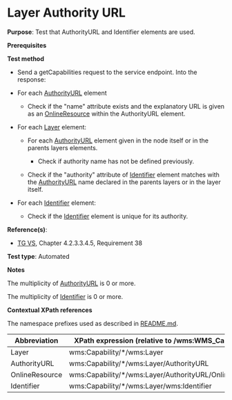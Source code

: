 # Layer Authority URL

**Purpose**: Test that AuthorityURL and Identifier elements are used.

**Prerequisites**

**Test method**

* Send a getCapabilities request to the service endpoint. Into the response:

* For each [AuthorityURL](#AuthorityURL) element

    * Check if the "name" attribute exists and the explanatory URL is given as an [OnlineResource](#OnlineResource) within the AuthorityURL element.

* For each [Layer](#layer) element:

    * For each [AuthorityURL](#AuthorityURL) element given in the node itself or in the parents layers elements.

        * Check if authority name has not be defined previously.

    * Check if the "authority" attribute of [Identifier](#Identifier) element matches with the [AuthorityURL](#AuthorityURL) name declared in the parents layers or in the layer itself.

* For each [Identifier](#Identifier) element:
    
    * Check if the [Identifier](#Identifier) element is unique for its authority.

**Reference(s)**:
* [TG VS](./README.md#ref_TG_VS), Chapter 4.2.3.3.4.5, Requirement 38

**Test type**: Automated

**Notes**

The multiplicity of [AuthorityURL](#AuthorityURL) is 0 or more.

The multiplicity of [Identifier](#Identifier) is 0 or more.

**Contextual XPath references**

The namespace prefixes used as described in [README.md](./README.md#namespaces).

Abbreviation                                               |  XPath expression (relative to /wms:WMS_Capabilities)
---------------------------------------------------------- | -------------------------------------------------------------------------
Layer <a name="layer"></a> | wms:Capability/*/wms:Layer
AuthorityURL <a name="AuthorityURL"></a> | wms:Capability/*/wms:Layer/AuthorityURL
OnlineResource <a name="OnlineResource"></a> | wms:Capability/*/wms:Layer/AuthorityURL/OnlineResource
Identifier <a name="Identifier"></a> | wms:Capability/*/wms:Layer/wms:Identifier